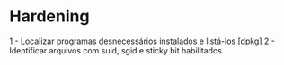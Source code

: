 # Hardening

1 - Localizar programas desnecessários instalados e listá-los [dpkg]
2 - Identificar arquivos com suid, sgid e sticky bit habilitados
